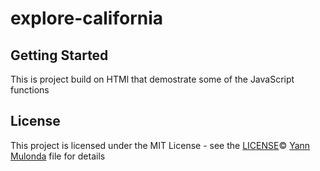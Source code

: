 # explore-california

## Getting Started

This is project build on HTMl that demostrate some of the JavaScript functions

## License

This project is licensed under the MIT License - see the [LICENSE](LICENSE)© [Yann Mulonda](https://github.com/YannMjl) file for details
